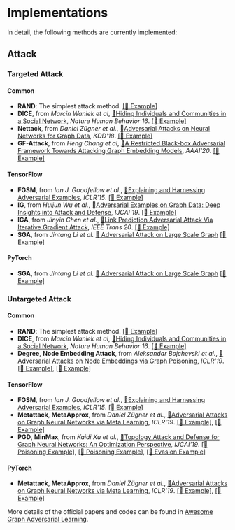 # Implementations

In detail, the following methods are currently implemented:

## Attack

### Targeted Attack

#### Common

- **RAND**: The simplest attack method.
  [[🌈 Example]](https://github.com/EdisonLeeeee/GraphGallery/blob/master/examples/Graph_Adversarial_Learning/Targeted/Poisoning/Common/RAND.py)
- **DICE**, from _Marcin Waniek et al_, [📝Hiding Individuals and Communities in a Social Network](https://arxiv.org/abs/1608.00375), _Nature Human Behavior 16_.
  [[🌈 Example]](https://github.com/EdisonLeeeee/GraphGallery/blob/master/examples/Graph_Adversarial_Learning/Targeted/Poisoning/Common/DICE.py)
- **Nettack**, from _Daniel Zügner et al._, [📝Adversarial Attacks on Neural Networks for Graph Data](https://arxiv.org/abs/1805.07984), _KDD'18_.
  [[🌈 Example]](https://github.com/EdisonLeeeee/GraphGallery/blob/master/examples/Graph_Adversarial_Learning/Targeted/Poisoning/Common/Nettack.py)
- **GF-Attack**, from _Heng Chang et al_, [📝A Restricted Black-box Adversarial Framework Towards Attacking Graph Embedding Models](https://arxiv.org/abs/1908.01297), _AAAI'20_.
  [[🌈 Example]](https://github.com/EdisonLeeeee/GraphGallery/blob/master/examples/Graph_Adversarial_Learning/Targeted/Poisoning/Common/GFA.py)

#### TensorFlow

- **FGSM**, from _Ian J. Goodfellow et al._, [📝Explaining and Harnessing Adversarial Examples](https://arxiv.org/abs/1412.6572), _ICLR'15_.
  [[🌈 Example]](https://github.com/EdisonLeeeee/GraphGallery/blob/master/examples/Graph_Adversarial_Learning/Targeted/Poisoning/TensorFlow/FGSM.py)
- **IG**, from _Huijun Wu et al._, [📝Adversarial Examples on Graph Data: Deep Insights into Attack and Defense](https://arxiv.org/abs/1903.01610), _IJCAI'19_.
  [[🌈 Example]](https://github.com/EdisonLeeeee/GraphGallery/blob/master/examples/Graph_Adversarial_Learning/Targeted/Poisoning/TensorFlow/IG.py)
- **IGA**, from _Jinyin Chen et al._, [📝Link Prediction Adversarial Attack Via Iterative Gradient Attack](https://ieeexplore.ieee.org/abstract/document/9141291), _IEEE Trans 20_.
  [[🌈 Example]](https://github.com/EdisonLeeeee/GraphGallery/blob/master/examples/Graph_Adversarial_Learning/Targeted/Poisoning/TensorFlow/IGA.py)
- **SGA**, from _Jintang Li et al._ [📝 Adversarial Attack on Large Scale Graph](https://arxiv.org/abs/2009.03488)
  [[🌈 Example]](https://github.com/EdisonLeeeee/GraphGallery/blob/master/examples/Graph_Adversarial_Learning/Targeted/Poisoning/TensorFlow/SGA.py)

#### PyTorch
- **SGA**, from _Jintang Li et al._ [📝 Adversarial Attack on Large Scale Graph](https://arxiv.org/abs/2009.03488)
  [[🌈 Example]](https://github.com/EdisonLeeeee/GraphGallery/blob/master/examples/Graph_Adversarial_Learning/Targeted/Poisoning/PyTorch/SGA.py)

### Untargeted Attack

#### Common

- **RAND**: The simplest attack method.
  [[🌈 Example]](https://github.com/EdisonLeeeee/GraphGallery/blob/master/examples/Graph_Adversarial_Learning/Untargeted/Poisoning/Common/RAND.py)
- **DICE**, from _Marcin Waniek et al_, [📝Hiding Individuals and Communities in a Social Network](https://arxiv.org/abs/1608.00375), _Nature Human Behavior 16_.
  [[🌈 Example]](https://github.com/EdisonLeeeee/GraphGallery/blob/master/examples/Graph_Adversarial_Learning/Untargeted/Poisoning/Common/DICE.py)
- **Degree**, **Node Embedding Attack**, from _Aleksandar Bojchevski et al._, [📝Adversarial Attacks on Node Embeddings via Graph Poisoning](https://arxiv.org/abs/1809.01093), _ICLR'19_.
  [[🌈 Example]](https://github.com/EdisonLeeeee/GraphGallery/blob/master/examples/Graph_Adversarial_Learning/Untargeted/Poisoning/Common/Degree.py), [[🌈 Example]](https://github.com/EdisonLeeeee/GraphAdv/blob/master/examples/Untargeted/Poisoning/Common/node_embedding_attack.py)

#### TensorFlow

- **FGSM**, from _Ian J. Goodfellow et al._, [📝Explaining and Harnessing Adversarial Examples](https://arxiv.org/abs/1412.6572), _ICLR'15_.
  [[🌈 Example]](https://github.com/EdisonLeeeee/GraphGallery/blob/master/examples/Graph_Adversarial_Learning/Untargeted/Poisoning/TensorFlow/FGSM.py)
- **Metattack**, **MetaApprox**, from _Daniel Zügner et al._, [📝Adversarial Attacks on Graph Neural Networks via Meta Learning](https://arxiv.org/abs/1902.08412), _ICLR'19_.
  [[🌈 Example]](https://github.com/EdisonLeeeee/GraphGallery/blob/master/examples/Graph_Adversarial_Learning/Untargeted/Poisoning/TensorFlow/Metattack.py), [[🌈 Example]](https://github.com/EdisonLeeeee/GraphGallery/blob/master/examples/Graph_Adversarial_Learning/Untargeted/Poisoning/TensorFlow/MetaApprox.py)
- **PGD**, **MinMax**, from _Kaidi Xu et al._, [📝Topology Attack and Defense for Graph Neural Networks: An Optimization Perspective](https://arxiv.org/abs/1906.04214), _IJCAI'19_.
  [[🌈 Poisoning Example]](https://github.com/EdisonLeeeee/GraphAdv/blob/master/examples/Untargeted/Poisoning/TensorFlow/PGD.py), [[🌈 Poisoning Example]](https://github.com/EdisonLeeeee/GraphAdv/blob/master/examples/Untargeted/Poisoning/TensorFlow/MinMax.py), [[🌈 Evasion Example]](https://github.com/EdisonLeeeee/GraphAdv/blob/master/examples/Untargeted/Evasion/TensorFlow/PGD.py)

#### PyTorch

- **Metattack**, **MetaApprox**, from _Daniel Zügner et al._, [📝Adversarial Attacks on Graph Neural Networks via Meta Learning](https://arxiv.org/abs/1902.08412), _ICLR'19_.
  [[🌈 Example]](https://github.com/EdisonLeeeee/GraphGallery/blob/master/examples/Graph_Adversarial_Learning/Untargeted/Poisoning/PyTorch/Metattack.py), [[🌈 Example]](https://github.com/EdisonLeeeee/GraphGallery/blob/master/examples/Graph_Adversarial_Learning/Untargeted/Poisoning/PyTorch/MetaApprox.py)

<!-- ## Defense
+ **JaccardDetection**, **CosinDetection**, from *Huijun Wu et al.*, [📝Adversarial Examples on Graph Data: Deep Insights into Attack and Defense](https://arxiv.org/abs/1903.01610), *IJCAI'19*.
 [[🌈 Example]](https://github.com/EdisonLeeeee/GraphAdv/blob/master/examples/Defense/detection.py)
+ **Adversarial Tranining**, from *Kaidi Xu et al.*, [📝Topology Attack and Defense for Graph Neural Networks: An Optimization Perspective](https://arxiv.org/abs/1906.04214), *IJCAI'19*.
+ **SVD**, from *Negin Entezari et al.*, [📝All You Need Is Low (Rank): Defending Against Adversarial Attacks on Graphs](https://dl.acm.org/doi/abs/10.1145/3336191.3371789), *WSDM'20*.
 [[🌈 Example]](https://github.com/EdisonLeeeee/GraphAdv/blob/master/examples/Defense/svd.py)
+ **RGCN**, from *Dingyuan Zhu et al.*, [Robust Graph Convolutional Networks Against Adversarial Attacks](http://pengcui.thumedialab.com/papers/RGCN.pdf), *KDD'19*.
 [[🌈 Example]](https://github.com/EdisonLeeeee/GraphAdv/blob/master/examples/Defense/RGCN.py) -->

More details of the official papers and codes can be found in [Awesome Graph Adversarial Learning](https://github.com/gitgiter/Graph-Adversarial-Learning).
